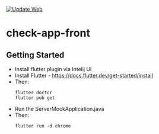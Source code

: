 [![Update Web](https://github.com/cmmttd/check-app/actions/workflows/build_web.yml/badge.svg?branch=main)](https://github.com/cmmttd/check-app/actions/workflows/build_web.yml)

# check-app-front 

## Getting Started

* Install flutter plugin via Intelij UI
* Install Flutter - https://docs.flutter.dev/get-started/install
* Then:
    ```shell
    flutter doctor
    flutter pub get
    ```
* Run the ServerMockApplication.java
* Then:
    ```shell
    flutter run -d chrome
    ```
